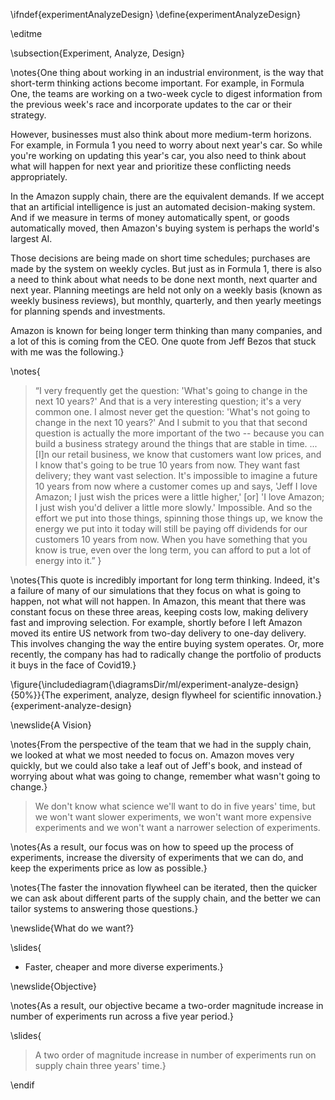 \ifndef{experimentAnalyzeDesign}
\define{experimentAnalyzeDesign}

\editme

\subsection{Experiment, Analyze, Design}

\notes{One thing about working in an industrial environment, is the way that short-term thinking actions become important. For example, in Formula One, the teams are working on a two-week cycle to digest information from the previous week's race and incorporate updates to the car or their strategy. 

However, businesses must also think about more medium-term horizons. For example, in Formula 1 you need to worry about next year's car. So while you're working on updating this year's car, you also need to think about what will happen for next year and prioritize these conflicting needs appropriately. 

In the Amazon supply chain, there are the equivalent demands. If we accept that an artificial intelligence is just an automated decision-making system. And if we measure in terms of money automatically spent, or goods automatically moved, then Amazon's buying system is perhaps the world's largest AI.

Those decisions are being made on short time schedules; purchases are made by the system on weekly cycles. But just as in Formula 1, there is also a need to think about what needs to be done next month, next quarter and next year. Planning meetings are held not only on a weekly basis (known as weekly business reviews), but monthly, quarterly, and then yearly meetings for planning spends and investments.

Amazon is known for being longer term thinking than many companies, and a lot of this is coming from the CEO. One quote from Jeff Bezos that stuck with me was the following.}

\notes{
> “I very frequently get the question: 'What's going to change in the next 10 years?' And that is a very interesting question; it's a very common one. I almost never get the question: 'What's not going to change in the next 10 years?' And I submit to you that that second question is actually the more important of the two -- because you can build a business strategy around the things that are stable in time. ... [I]n our retail business, we know that customers want low prices, and I know that's going to be true 10 years from now. They want fast delivery; they want vast selection. It's impossible to imagine a future 10 years from now where a customer comes up and says, 'Jeff I love Amazon; I just wish the prices were a little higher,' [or] 'I love Amazon; I just wish you'd deliver a little more slowly.' Impossible. And so the effort we put into those things, spinning those things up, we know the energy we put into it today will still be paying off dividends for our customers 10 years from now. When you have something that you know is true, even over the long term, you can afford to put a lot of energy into it.”
}

\notes{This quote is incredibly important for long term thinking. Indeed, it's a failure of many of our simulations that they focus on what is going to happen, not what will not happen. In Amazon, this meant that there was constant focus on these three areas, keeping costs low, making delivery fast and improving selection. For example, shortly before I left Amazon moved its entire US network from two-day delivery to one-day delivery. This involves changing the way the entire buying system operates. Or, more recently, the company has had to radically change the portfolio of products it buys in the face of Covid19.}

<!--These challenges are not just there for Amazon and Formula 1. In Sheffield, we worked closely with a Chesterfield based company called Fusion Group. They make joints that fuse PTFE pipes together. These pipes are used for transporting both water and gas. Their founder, Eric Bridgstock, was an engineer who introduced PTFE piping to the UK when working for DuPont. Eric set up Fusion group to manufacture the fusion fittings. Because PTFE pipes carry water or gas at high pressure, when these fittings fail significant damage can occur. When these fittings were originally installed in the early 1980s, the job was done by a specialist, but nowadays the pipe weld is compelted by the same team that digs the hole. While costs have come down, the number of PTFE weld failures went up. Eric's company focussed on new systems for auto-->

\figure{\includediagram{\diagramsDir/ml/experiment-analyze-design}{50%}}{The experiment, analyze, design flywheel for scientific innovation.}{experiment-analyze-design}

\newslide{A Vision}

\notes{From the perspective of the team that we had in the supply chain, we looked at what we most needed to focus on. Amazon moves very quickly, but we could also take a leaf out of Jeff's book, and instead of worrying about what was going to change, remember what wasn't going to change.}

> We don't know what science we'll want to do in five years' time, but we won't want slower experiments, we won't want more expensive experiments and we won't want a narrower selection of experiments.

\notes{As a result, our focus was on how to speed up the process of experiments, increase the diversity of experiments that we can do, and keep the experiments price as low as possible.}

\notes{The faster the innovation flywheel can be iterated, then the quicker we can ask about different parts of the supply chain, and the better we can tailor systems to answering those questions.}

\newslide{What do we want?}

\slides{
* Faster, cheaper and more diverse experiments.}

\newslide{Objective}

\notes{As a result, our objective became a two-order magnitude increase in number of experiments run across a five year period.}

\slides{
> A two order of magnitude increase in number of experiments run on supply chain three years' time.}

\endif
